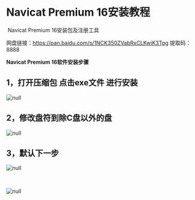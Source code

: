 # Navicat Premium 16安装教程

 Navicat Premium 16安装包及注册工具

网盘链接：https://pan.baidu.com/s/1NCK350ZVabRxCLKwiK3Tpg
提取码：8888

**Navicat Premium 16软件安装步骤**

## 1，打开压缩包 点击exe文件 进行安装

![](https://img-blog.csdnimg.cn/2961a27b665c4c45845cd04de8c9d6d9.png "null")

## 2，修改盘符到除C盘以外的盘

![](https://img-blog.csdnimg.cn/c3f4463a4dd04730aed5015bba914528.png "null")

## 3，默认下一步

![](https://img-blog.csdnimg.cn/583e99ff521a44b7966e2ad661b9f63b.png "null")

 

![](https://img-blog.csdnimg.cn/130b1927ee024e6c9a7e971632dd0f6b.png "null")
